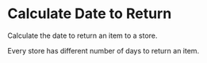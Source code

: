 # Calculate Date to Return
Calculate the date to return an item to a store.

Every store has different number of days to return an item.
